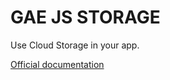 # GAE JS STORAGE

Use Cloud Storage in your app.

[Official documentation](https://mondo-mob.github.io/gae-js-docs/packages/gae-js-storage.html)